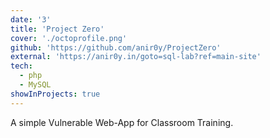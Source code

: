 ```yaml
---
date: '3'
title: 'Project Zero'
cover: './octoprofile.png'
github: 'https://github.com/anir0y/ProjectZero'
external: 'https://anir0y.in/goto=sql-lab?ref=main-site'
tech:
  - php
  - MySQL
showInProjects: true
---
```


A simple Vulnerable Web-App for Classroom Training.
